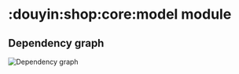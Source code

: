 # :douyin:shop:core:model module
## Dependency graph
![Dependency graph](../../../docs/images/graphs/dep_graph_douyin_core_shop_model.svg)
